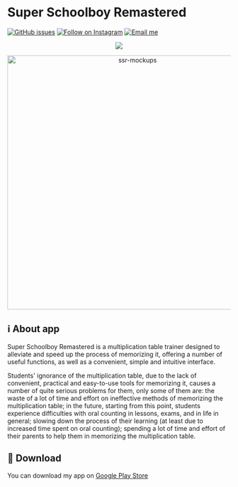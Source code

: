 # Super Schoolboy Remastered
[![GitHub issues](https://img.shields.io/github/issues/RomchiLolchi/SuperSchoolboyRemastered)](https://github.com/RomchiLolchi/SuperSchoolboyRemastered/issues) [![Follow on Instagram](https://img.shields.io/badge/Instagram-Follow-orange)](https://www.instagram.com/romchi_lolchi) [![Email me](https://img.shields.io/badge/Contact-Email-red)](mailto:pri20051982@gmail.com?subject=Super%20Schoolboy%20Remastered%20on%20GitHub)

<p align="center">
<img src="https://user-images.githubusercontent.com/69244490/152986788-8da313cb-e69f-48e6-a4fd-0a0c2a72946e.png" />
</p>

<p align="center">
<img width="572" alt="ssr-mockups" src="https://user-images.githubusercontent.com/69244490/152990282-21608b61-6819-4c17-9202-0702f3e04f5b.png">
</p>

## ℹ️ About app 
Super Schoolboy Remastered is a multiplication table trainer designed to alleviate and speed up the process of memorizing it, offering a number of useful functions, as well as a convenient, simple and intuitive interface.

Students' ignorance of the multiplication table, due to the lack of convenient, practical and easy-to-use tools for memorizing it, causes a number of quite serious problems for them, only some of them are: the waste of a lot of time and effort on ineffective methods of memorizing the multiplication table; in the future, starting from this point, students  experience difficulties with oral counting in lessons, exams, and in life in general; slowing down the process of their learning (at least due to increased time spent on oral counting); spending a lot of time and effort of their parents to help them in memorizing the multiplication table.

## 🔽 Download
You can download my app on [Google Play Store](https://play.google.com/apps/testing/com.oftatech.superschoolboyremastered)

